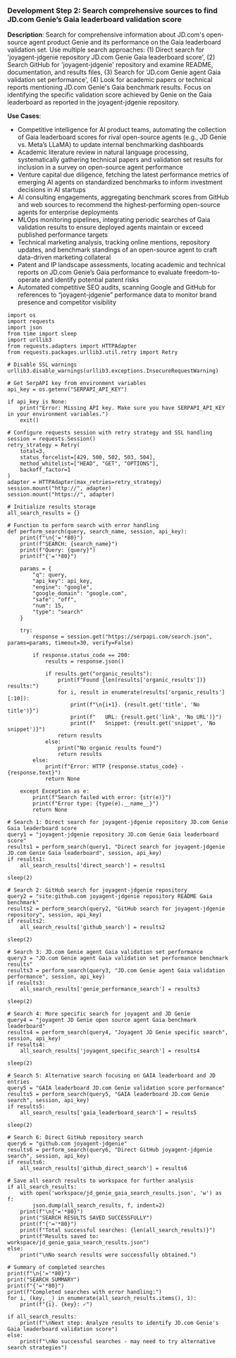 ### Development Step 2: Search comprehensive sources to find JD.com Genie’s Gaia leaderboard validation score

**Description**: Search for comprehensive information about JD.com's open-source agent product Genie and its performance on the Gaia leaderboard validation set. Use multiple search approaches: (1) Direct search for 'joyagent-jdgenie repository JD.com Genie Gaia leaderboard score', (2) Search GitHub for 'joyagent-jdgenie' repository and examine README, documentation, and results files, (3) Search for 'JD.com Genie agent Gaia validation set performance', (4) Look for academic papers or technical reports mentioning JD.com Genie's Gaia benchmark results. Focus on identifying the specific validation score achieved by Genie on the Gaia leaderboard as reported in the joyagent-jdgenie repository.

**Use Cases**:
- Competitive intelligence for AI product teams, automating the collection of Gaia leaderboard scores for rival open-source agents (e.g., JD Genie vs. Meta’s LLaMA) to update internal benchmarking dashboards
- Academic literature review in natural language processing, systematically gathering technical papers and validation set results for inclusion in a survey on open-source agent performance
- Venture capital due diligence, fetching the latest performance metrics of emerging AI agents on standardized benchmarks to inform investment decisions in AI startups
- AI consulting engagements, aggregating benchmark scores from GitHub and web sources to recommend the highest-performing open-source agents for enterprise deployments
- MLOps monitoring pipelines, integrating periodic searches of Gaia validation results to ensure deployed agents maintain or exceed published performance targets
- Technical marketing analysis, tracking online mentions, repository updates, and benchmark standings of an open-source agent to craft data-driven marketing collateral
- Patent and IP landscape assessments, locating academic and technical reports on JD.com Genie’s Gaia performance to evaluate freedom-to-operate and identify potential patent risks
- Automated competitive SEO audits, scanning Google and GitHub for references to “joyagent-jdgenie” performance data to monitor brand presence and competitor visibility

```
import os
import requests
import json
from time import sleep
import urllib3
from requests.adapters import HTTPAdapter
from requests.packages.urllib3.util.retry import Retry

# Disable SSL warnings
urllib3.disable_warnings(urllib3.exceptions.InsecureRequestWarning)

# Get SerpAPI key from environment variables
api_key = os.getenv("SERPAPI_API_KEY")

if api_key is None:
    print("Error: Missing API key. Make sure you have SERPAPI_API_KEY in your environment variables.")
    exit()

# Configure requests session with retry strategy and SSL handling
session = requests.Session()
retry_strategy = Retry(
    total=3,
    status_forcelist=[429, 500, 502, 503, 504],
    method_whitelist=["HEAD", "GET", "OPTIONS"],
    backoff_factor=1
)
adapter = HTTPAdapter(max_retries=retry_strategy)
session.mount("http://", adapter)
session.mount("https://", adapter)

# Initialize results storage
all_search_results = {}

# Function to perform search with error handling
def perform_search(query, search_name, session, api_key):
    print(f"\n{'='*80}")
    print(f"SEARCH: {search_name}")
    print(f"Query: {query}")
    print(f"{'='*80}")
    
    params = {
        "q": query,
        "api_key": api_key,
        "engine": "google",
        "google_domain": "google.com",
        "safe": "off",
        "num": 15,
        "type": "search"
    }
    
    try:
        response = session.get("https://serpapi.com/search.json", params=params, timeout=30, verify=False)
        
        if response.status_code == 200:
            results = response.json()
            
            if results.get("organic_results"):
                print(f"Found {len(results['organic_results'])} results:")
                for i, result in enumerate(results['organic_results'][:10]):
                    print(f"\n{i+1}. {result.get('title', 'No title')}")
                    print(f"   URL: {result.get('link', 'No URL')}")
                    print(f"   Snippet: {result.get('snippet', 'No snippet')}")
                return results
            else:
                print("No organic results found")
                return results
        else:
            print(f"Error: HTTP {response.status_code} - {response.text}")
            return None
            
    except Exception as e:
        print(f"Search failed with error: {str(e)}")
        print(f"Error type: {type(e).__name__}")
        return None

# Search 1: Direct search for joyagent-jdgenie repository JD.com Genie Gaia leaderboard score
query1 = "joyagent-jdgenie repository JD.com Genie Gaia leaderboard score"
results1 = perform_search(query1, "Direct search for joyagent-jdgenie JD.com Genie Gaia leaderboard", session, api_key)
if results1:
    all_search_results['direct_search'] = results1

sleep(2)

# Search 2: GitHub search for joyagent-jdgenie repository
query2 = "site:github.com joyagent-jdgenie repository README Gaia benchmark"
results2 = perform_search(query2, "GitHub search for joyagent-jdgenie repository", session, api_key)
if results2:
    all_search_results['github_search'] = results2

sleep(2)

# Search 3: JD.com Genie agent Gaia validation set performance
query3 = "JD.com Genie agent Gaia validation set performance benchmark results"
results3 = perform_search(query3, "JD.com Genie agent Gaia validation performance", session, api_key)
if results3:
    all_search_results['genie_performance_search'] = results3

sleep(2)

# Search 4: More specific search for joyagent and JD Genie
query4 = "joyagent JD Genie open source agent Gaia benchmark leaderboard"
results4 = perform_search(query4, "Joyagent JD Genie specific search", session, api_key)
if results4:
    all_search_results['joyagent_specific_search'] = results4

sleep(2)

# Search 5: Alternative search focusing on GAIA leaderboard and JD entries
query5 = "GAIA leaderboard JD.com Genie validation score performance"
results5 = perform_search(query5, "GAIA leaderboard JD.com Genie search", session, api_key)
if results5:
    all_search_results['gaia_leaderboard_search'] = results5

sleep(2)

# Search 6: Direct GitHub repository search
query6 = "github.com joyagent-jdgenie"
results6 = perform_search(query6, "Direct GitHub joyagent-jdgenie search", session, api_key)
if results6:
    all_search_results['github_direct_search'] = results6

# Save all search results to workspace for further analysis
if all_search_results:
    with open('workspace/jd_genie_gaia_search_results.json', 'w') as f:
        json.dump(all_search_results, f, indent=2)
    print(f"\n{'='*80}")
    print("SEARCH RESULTS SAVED SUCCESSFULLY")
    print(f"{'='*80}")
    print(f"Total successful searches: {len(all_search_results)}")
    print(f"Results saved to: workspace/jd_genie_gaia_search_results.json")
else:
    print("\nNo search results were successfully obtained.")

# Summary of completed searches
print(f"\n{'='*80}")
print("SEARCH SUMMARY")
print(f"{'='*80}")
print(f"Completed searches with error handling:")
for i, (key, _) in enumerate(all_search_results.items(), 1):
    print(f"{i}. {key}: ✓")
    
if all_search_results:
    print(f"\nNext step: Analyze results to identify JD.com Genie's Gaia leaderboard validation score")
else:
    print(f"\nNo successful searches - may need to try alternative search strategies")
```